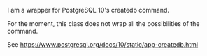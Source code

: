 I am a wrapper for PostgreSQL 10's createdb command.

For the moment, this class does not wrap all the possibilities of the command.

See https://www.postgresql.org/docs/10/static/app-createdb.html
